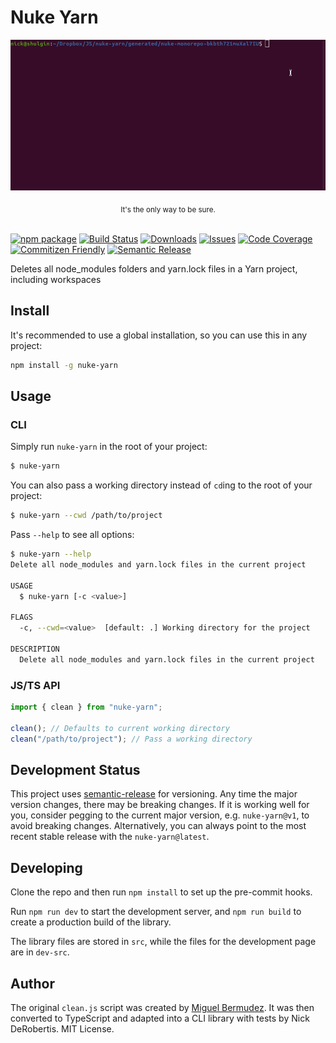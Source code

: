 # Nuke Yarn

<div align="center">
  <p align="center">
      <img src="docs/assets/images/nuke-yarn.gif" alt="nuke-yarn example GIF">
  </p>
  <sub>It's the only way to be sure.</a></sub>
</div>
<br>

[![npm package][npm-img]][npm-url]
[![Build Status][build-img]][build-url]
[![Downloads][downloads-img]][downloads-url]
[![Issues][issues-img]][issues-url]
[![Code Coverage][codecov-img]][codecov-url]
[![Commitizen Friendly][commitizen-img]][commitizen-url]
[![Semantic Release][semantic-release-img]][semantic-release-url]

Deletes all node_modules folders and yarn.lock files in a Yarn project, including workspaces

## Install

It's recommended to use a global installation, so you can use this in any project:

```bash
npm install -g nuke-yarn
```

## Usage

### CLI

Simply run `nuke-yarn` in the root of your project:

```bash
$ nuke-yarn
```

You can also pass a working directory instead of `cd`ing to the root of your project:

```bash
$ nuke-yarn --cwd /path/to/project
```

Pass `--help` to see all options:

```bash
$ nuke-yarn --help
Delete all node_modules and yarn.lock files in the current project

USAGE
  $ nuke-yarn [-c <value>]

FLAGS
  -c, --cwd=<value>  [default: .] Working directory for the project

DESCRIPTION
  Delete all node_modules and yarn.lock files in the current project
```

### JS/TS API

```ts
import { clean } from "nuke-yarn";

clean(); // Defaults to current working directory
clean("/path/to/project"); // Pass a working directory
```

## Development Status

This project uses [semantic-release](https://github.com/semantic-release/semantic-release) for versioning.
Any time the major version changes, there may be breaking changes. If it is working well for you, consider
pegging to the current major version, e.g. `nuke-yarn@v1`, to avoid breaking changes. Alternatively,
you can always point to the most recent stable release with the `nuke-yarn@latest`.

## Developing

Clone the repo and then run `npm install` to set up the pre-commit hooks.

Run `npm run dev` to start the development server, and `npm run build` to create a production build
of the library.

The library files are stored in `src`, while the files for the development page are in `dev-src`.

## Author

The original `clean.js` script was created by [Miguel Bermudez](https://github.com/miguelbermudez). It was then converted to TypeScript and adapted into
a CLI library with tests by Nick DeRobertis. MIT License.

[build-img]: https://github.com/nickderobertis/nuke-yarn/actions/workflows/release.yml/badge.svg
[build-url]: https://github.com/nickderobertis/nuke-yarn/actions/workflows/release.yml
[downloads-img]: https://img.shields.io/npm/dt/nuke-yarn
[downloads-url]: https://www.npmtrends.com/nuke-yarn
[npm-img]: https://img.shields.io/npm/v/nuke-yarn
[npm-url]: https://www.npmjs.com/package/nuke-yarn
[issues-img]: https://img.shields.io/github/issues/nickderobertis/nuke-yarn
[issues-url]: https://github.com/nickderobertis/nuke-yarn/issues
[codecov-img]: https://codecov.io/gh/nickderobertis/nuke-yarn/branch/main/graph/badge.svg
[codecov-url]: https://codecov.io/gh/nickderobertis/nuke-yarn
[semantic-release-img]: https://img.shields.io/badge/%20%20%F0%9F%93%A6%F0%9F%9A%80-semantic--release-e10079.svg
[semantic-release-url]: https://github.com/semantic-release/semantic-release
[commitizen-img]: https://img.shields.io/badge/commitizen-friendly-brightgreen.svg
[commitizen-url]: http://commitizen.github.io/cz-cli/
